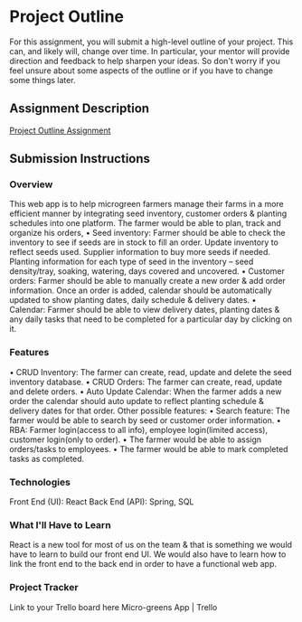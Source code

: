 # Project Outline
For this assignment, you will submit a high-level outline of your project. This can, and likely will, change over time. In particular, your mentor will provide direction and feedback to help sharpen your ideas. So don't worry if you feel unsure about some aspects of the outline or if you have to change some things later.

## Assignment Description
[Project Outline Assignment](https://education.launchcode.org/liftoff/modules/assignments/project-outline)

## Submission Instructions

### Overview
This web app is to help microgreen farmers manage their farms in a more efficient manner by integrating seed inventory, customer orders & planting schedules into one platform. The farmer would be able to plan, track and organize his orders, 
•	Seed inventory: Farmer should be able to check the inventory to see if seeds are in stock to fill an order. Update inventory to reflect seeds used. Supplier information to buy more seeds if needed. Planting information for each type of seed in the inventory – seed density/tray, soaking, watering, days covered and uncovered. 
•	Customer orders: Farmer should be able to manually create a new order & add order information. Once an order is added, calendar should be automatically updated to show planting dates, daily schedule & delivery dates. 
•	Calendar: Farmer should be able to view delivery dates, planting dates & any daily tasks that need to be completed for a particular day by clicking on it.

### Features

•	CRUD Inventory: The farmer can create, read, update and delete the seed inventory database.
•	CRUD Orders: The farmer can create, read, update and delete orders.
•	Auto Update Calendar: When the farmer adds a new order the calendar should auto update to reflect planting schedule & delivery dates for that order.
Other possible features:
•	Search feature: The farmer would be able to search by seed or customer order information.
•	RBA: Farmer login(access to all info), employee login(limited access), customer login(only to order).
•	The farmer would be able to assign orders/tasks to employees.
•	The farmer would be able to mark completed tasks as completed.

### Technologies
Front End (UI): React
Back End (API): Spring, SQL

### What I'll Have to Learn
React is a new tool for most of us on the team & that is something we would have to learn to build our front end UI. We would also have to learn how to link the front end to the back end in order to have a functional web app.

### Project Tracker
Link to your Trello board here
Micro-greens App | Trello
